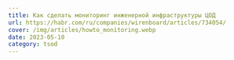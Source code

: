 ```yaml
---
title: Как сделать мониторинг инженерной инфраструктуры ЦОД
url: https://habr.com/ru/companies/wirenboard/articles/734054/
cover: /img/articles/howto_monitoring.webp
date: 2023-05-10
category: tsod
---
```

